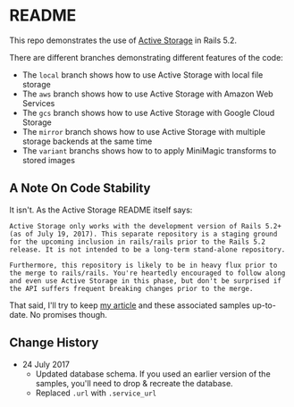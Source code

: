 # README

This repo demonstrates the use of [Active Storage](https://github.com/rails/activestorage) in Rails 5.2.

There are different branches demonstrating different features of the code:

* The `local` branch shows how to use Active Storage with local file storage
* The `aws` branch shows how to use Active Storage with Amazon Web Services
* The `gcs` branch shows how to use Active Storage with Google Cloud Storage
* The `mirror` branch shows how to use Active Storage with multiple storage backends at the same time
* The `variant` branchs shows how to to apply MiniMagic transforms to stored images

## A Note On Code Stability

It isn't. As the Active Storage README itself says:

    Active Storage only works with the development version of Rails 5.2+ (as of July 19, 2017). This separate repository is a staging ground for the upcoming inclusion in rails/rails prior to the Rails 5.2 release. It is not intended to be a long-term stand-alone repository.

    Furthermore, this repository is likely to be in heavy flux prior to the merge to rails/rails. You're heartedly encouraged to follow along and even use Active Storage in this phase, but don't be surprised if the API suffers frequent breaking changes prior to the merge.

That said, I'll try to keep [my article](https://afreshcup.com/home/2017/07/23/activestorage-samples) and these associated samples up-to-date. No promises though.</p>

## Change History

- 24 July 2017
  - Updated database schema. If you used an earlier version of the samples, you'll need to drop & recreate the database.
  - Replaced `.url` with `.service_url`
